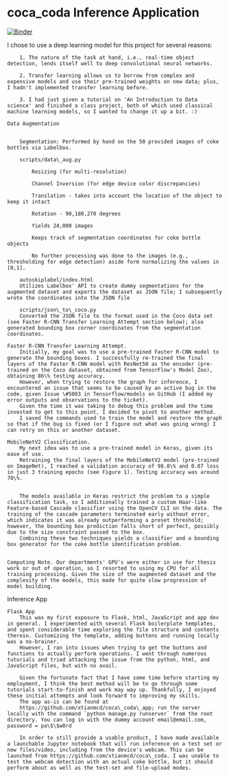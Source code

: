 # coca_coda Inference Application
[![Binder](https://mybinder.org/badge_logo.svg)](https://mybinder.org/v2/gh/xtianmcd/coca_coda/master?filepath=https%3A%2F%2Fgithub.com%2Fxtianmcd%2Fcoca_coda%2Fblob%2Fmaster%2Fcoca_coda_inference.ipynb)

I chose to use a deep learning model for this project for several reasons: 

        1. The nature of the task at hand, i.e., real-time object detection, lends itself well to deep convolutional neural networks.

        2. Transfer learning allows us to borrow from complex and expensive models and use their pre-trained weights on new data; plus, I hadn't implemented transfer learning before.

        3. I had just given a tutorial on 'An Introduction to Data science' and finished a class project, both of which used classical machine learning models, so I wanted to change it up a bit. :)

    Data Augmentation


        Segmentation: Performed by hand on the 50 provided images of coke bottles via Labelbox.

        scripts/data\_aug.py  

            Resizing (for multi-resolution)

            Channel Inversion (for edge device color discrepancies)

            Translation - takes into account the location of the object to keep it intact

            Rotation - 90,180,270 degrees

            Yields 24,000 images

            Keeps track of segmentation coordinates for coke bottle objects 

            No further processing was done to the images (e.g., thresholding for edge detection) aside form normalizing the values in [0,1].

        autoskiplabel/index.html
        Utilizes Labelbox' API to create dummy segmentations for the augmented dataset and exports the dataset as JSON file; I subsequently wrote the coordinates into the JSON file

        scripts/json\_to\_coco.py
        Converted the JSON file to the format used in the Coco data set (see Faster R-CNN Transfer Learning Attempt section below); also generated bounding box corner coordinates from the segmentation coordinates. 

    Faster R-CNN Transfer Learning Attempt.
        Initially, my goal was to use a pre-trained Faster R-CNN model to generate the bounding boxes. I successfully re-trained the final layers of the Faster R-CNN model with ResNet50 as the encoder (pre-trained on the Coco dataset, obtained from TensorFlow's Model Zoo), obtaining 86\% testing accuracy. 
        However, when trying to restore the graph for inference, I encountered an issue that seems to be caused by an active bug in the code, given Issue \#5003 in Tensorflow/models on GitHub (I added my error outputs and observations to the ticket). 
        Given the time it was taking to debug this problem and the time invested to get to this point, I decided to pivot to another method. 
        I saved the commands used to train the model and restore the graph so that if the bug is fixed (or I figure out what was going wrong) I can retry on this or another dataset.
    
    MobileNetV2 Classification.
        My next idea was to use a pre-trained model in Keras, given its ease of use. 
        Retraining the final layers of the MobileNetV2 model (pre-trained on ImageNet), I reached a validation accuracy of 98.8\% and 0.07 loss in just 3 training epochs (see Figure 1). Testing accuracy was around 70\%. 
        

        The models available in Keras restrict the problem to a simple classification task, so I additionally trained a custom Haar-like Feature-based Cascade classifier using the OpenCV CLI on the data. The training of the cascade parameters terminated early without error, which indicates it was already outperforming a preset threshold; however, the bounding box prediction falls short of perfect, possibly due to the size constraint passed to the box. 
        Combining these two techniques yields a classifier and a bounding box generator for the coke bottle identification problem. 
    

    Computing Note. Our departments' GPU's were either in use for thesis work or out of operation, so I resorted to using my CPU for all training processing. Given the size of the augmented dataset and the complexity of the models, this made for quite slow progression of model building. 
    
 Inference App

    Flask App
        This was my first exposure to Flask, html, JavaScript and app dev in general. I experimented with several Flask boilerplate templates, and spent considerable time exploring the file structure and contents therein. Customizing the template, adding buttons and running locally was a no-brainer. 
        However, I ran into issues when trying to get the buttons and functions to actually perform operations. I went through numerous tutorials and tried attacking the issue from the python, html, and JavaScript files, but with no avail. 
    
        Given the fortunate fact that I have some time before starting my employment, I think the best method will be to go through some tutorials start-to-finish and work may way up. Thankfully, I enjoyed these initial attempts and look forward to improving my skills. 
        The app as-is can be found at 
        https://github.com/xtianmcd/coca\_coda\_app; run the server locally with the command `python manage.py runserver` from the root directory. You can log in with the dummy account email@email.com, password = pa\$\$w0rd
       
        In order to still provide a usable product, I have made available a launchable Jupyter notebook that will run inference on a test set or new files/video, including from the device's webcam. This can be launched from https://github.com/xtianmcd/coca\_coda. I was unable to test the webcam detection with an actual coke bottle, but it should perform about as well as the test-set and file-upload modes. 

